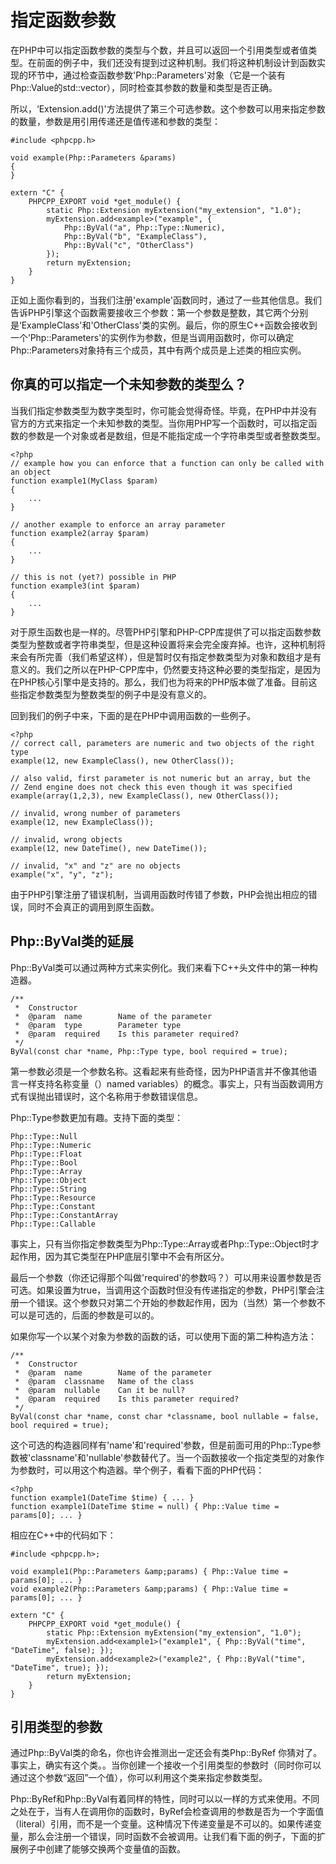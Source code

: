 # 指定函数参数
在PHP中可以指定函数参数的类型与个数，并且可以返回一个引用类型或者值类型。在前面的例子中，我们还没有提到过这种机制。我们将这种机制设计到函数实现的环节中，通过检查函数参数'Php::Parameters'对象（它是一个装有Php::Value的std::vector），同时检查其参数的数量和类型是否正确。

所以，‘Extension.add()'方法提供了第三个可选参数。这个参数可以用来指定参数的数量，参数是用引用传递还是值传递和参数的类型：

```
#include <phpcpp.h>

void example(Php::Parameters &params)
{
}

extern "C" {
    PHPCPP_EXPORT void *get_module() {
        static Php::Extension myExtension("my_extension", "1.0");
        myExtension.add<example>("example", {
            Php::ByVal("a", Php::Type::Numeric),
            Php::ByVal("b", "ExampleClass"),
            Php::ByVal("c", "OtherClass")
        });
        return myExtension;
    }
}
```

正如上面你看到的，当我们注册'example'函数同时，通过了一些其他信息。我们告诉PHP引擎这个函数需要接收三个参数：第一个参数是整数，其它两个分别是‘ExampleClass'和'OtherClass'类的实例。最后，你的原生C++函数会接收到一个’Php::Parameters'的实例作为参数，但是当调用函数时，你可以确定Php::Parameters对象持有三个成员，其中有两个成员是上述类的相应实例。

## 你真的可以指定一个未知参数的类型么？
当我们指定参数类型为数字类型时，你可能会觉得奇怪。毕竟，在PHP中并没有官方的方式来指定一个未知参数的类型。当你用PHP写一个函数时，可以指定函数的参数是一个对象或者是数组，但是不能指定成一个字符串类型或者整数类型。

```
<?php
// example how you can enforce that a function can only be called with an object
function example1(MyClass $param)
{
    ...
}

// another example to enforce an array parameter
function example2(array $param)
{
    ...
}

// this is not (yet?) possible in PHP
function example3(int $param)
{
    ...
}
```

对于原生函数也是一样的。尽管PHP引擎和PHP-CPP库提供了可以指定函数参数类型为整数或者字符串类型，但是这种设置将来会完全废弃掉。也许，这种机制将来会有所完善（我们希望这样），但是暂时仅有指定参数类型为对象和数组才是有意义的。我们之所以在PHP-CPP库中，仍然要支持这种必要的类型指定，是因为在PHP核心引擎中是支持的。那么，我们也为将来的PHP版本做了准备。目前这些指定参数类型为整数类型的例子中是没有意义的。

回到我们的例子中来，下面的是在PHP中调用函数的一些例子。
```
<?php
// correct call, parameters are numeric and two objects of the right type
example(12, new ExampleClass(), new OtherClass());

// also valid, first parameter is not numeric but an array, but the
// Zend engine does not check this even though it was specified
example(array(1,2,3), new ExampleClass(), new OtherClass());

// invalid, wrong number of parameters
example(12, new ExampleClass());

// invalid, wrong objects
example(12, new DateTime(), new DateTime());

// invalid, "x" and "z" are no objects
example("x", "y", "z");
```

由于PHP引擎注册了错误机制，当调用函数时传错了参数，PHP会抛出相应的错误，同时不会真正的调用到原生函数。

## Php::ByVal类的延展
Php::ByVal类可以通过两种方式来实例化。我们来看下C++头文件中的第一种构造器。

```
/**
 *  Constructor
 *  @param  name        Name of the parameter
 *  @param  type        Parameter type
 *  @param  required    Is this parameter required?
 */
ByVal(const char *name, Php::Type type, bool required = true);
```

第一参数必须是一个参数名称。这看起来有些奇怪，因为PHP语言并不像其他语言一样支持名称变量（）named variables）的概念。事实上，只有当函数调用方式有误抛出错误时，这个名称用于参数错误信息。

Php::Type参数更加有趣。支持下面的类型：

```
Php::Type::Null
Php::Type::Numeric
Php::Type::Float
Php::Type::Bool
Php::Type::Array
Php::Type::Object
Php::Type::String
Php::Type::Resource
Php::Type::Constant
Php::Type::ConstantArray
Php::Type::Callable
```

事实上，只有当你指定参数类型为Php::Type::Array或者Php::Type::Object时才起作用，因为其它类型在PHP底层引擎中不会有所区分。

最后一个参数（你还记得那个叫做'required'的参数吗？）可以用来设置参数是否可选。如果设置为true，当调用这个函数时但没有传递指定的参数，PHP引擎会注册一个错误。这个参数只对第二个开始的参数起作用，因为（当然）第一个参数不可以是可选的，后面的参数是可以的。

如果你写一个以某个对象为参数的函数的话，可以使用下面的第二种构造方法：

```
/**
 *  Constructor
 *  @param  name        Name of the parameter
 *  @param  classname   Name of the class
 *  @param  nullable    Can it be null?
 *  @param  required    Is this parameter required?
 */
ByVal(const char *name, const char *classname, bool nullable = false, bool required = true);
```

这个可选的构造器同样有'name'和'required'参数，但是前面可用的Php::Type参数被'classname'和'nullable'参数替代了。当一个函数接收一个指定类型的对象作为参数时，可以用这个构造器。举个例子，看看下面的PHP代码：

```
<?php
function example1(DateTime $time) { ... }
function example1(DateTime $time = null) { Php::Value time = params[0]; ... }
```

相应在C++中的代码如下：

```
#include <phpcpp.h>;

void example1(Php::Parameters &amp;params) { Php::Value time = params[0]; ... }
void example2(Php::Parameters &amp;params) { Php::Value time = params[0]; ... }

extern "C" {
    PHPCPP_EXPORT void *get_module() {
        static Php::Extension myExtension("my_extension", "1.0");
        myExtension.add<example1>("example1", { Php::ByVal("time", "DateTime", false); });
        myExtension.add<example2>("example2", { Php::ByVal("time", "DateTime", true); });
        return myExtension;
    }
}
```

## 引用类型的参数
通过Php::ByVal类的命名，你也许会推测出一定还会有类Php::ByRef 你猜对了。事实上，确实有这个类。。当你创建一个接收一个引用类型的参数时（同时你可以通过这个参数“返回”一个值），你可以利用这个类来指定参数类型。

Php::ByRef和Php::ByVal有着同样的特性，同时可以以一样的方式来使用。不同之处在于，当有人在调用你的函数时，ByRef会检查调用的参数是否为一个字面值（literal）引用，而不是一个变量。这种情况下传递变量是不可以的。如果传递变量，那么会注册一个错误，同时函数不会被调用。让我们看下面的例子，下面的扩展例子中创建了能够交换两个变量值的函数。
